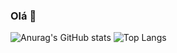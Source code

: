 ### Olá 👋

![Anurag's GitHub stats](https://github-readme-stats.vercel.app/api?username=erick-mosca&show_icons=true&theme=dark)
![Top Langs](https://github-readme-stats.vercel.app/api/top-langs/?username=erick-mosca)
